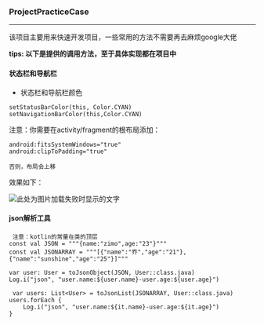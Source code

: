 ### ProjectPracticeCase

------------


该项目主要用来快速开发项目，一些常用的方法不需要再去麻烦google大佬

**tips: 以下是提供的调用方法，至于具体实现都在项目中**

#### 状态栏和导航栏

- 状态栏和导航栏颜色
 ```
setStatusBarColor(this, Color.CYAN)
setNavigationBarColor(this,Color.CYAN)
  ```
注意：你需要在activity/fragment的根布局添加：
```
android:fitsSystemWindows="true"
android:clipToPadding="true"
```
    否则，布局会上移

效果如下：

![此处为图片加载失败时显示的文字](https://raw.github.com/Sunshine-Joex/ProjectPracticeCase/master/raw/setNavigationStatusBarColor.png)

#### json解析工具

```
 注意：kotlin的常量在类的顶层
const val JSON = """{name:"zimo",age:"23"}"""
const val JSONARRAY = """[{"name":"乔","age":"21"},{"name":"sunshine","age":"25"}]"""

var user: User = toJsonObject(JSON, User::class.java)
Log.i("json", "user.name:${user.name}-user.age:${user.age}")

 var users: List<User> = toJsonList(JSONARRAY, User::class.java)
users.forEach {
    Log.i("json", "user.name:${it.name}-user.age:${it.age}")
}
```
